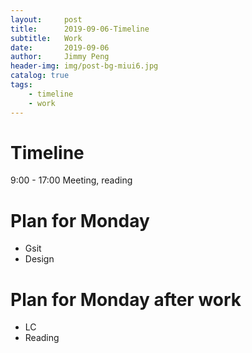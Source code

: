 ```yaml
---
layout:     post
title:      2019-09-06-Timeline
subtitle:   Work
date:       2019-09-06
author:     Jimmy Peng
header-img: img/post-bg-miui6.jpg
catalog: true
tags:
    - timeline
    - work
---
```


# Timeline
9:00 - 17:00 Meeting, reading

# Plan for Monday
- Gsit
- Design

# Plan for Monday after work
- LC
- Reading
